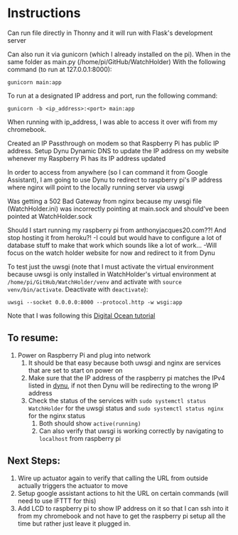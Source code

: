 # Instructions
Can run file directly in Thonny and it will run with Flask's development server

Can also run it via gunicorn (which I already installed on the pi). When in the same folder as main.py (/home/pi/GitHub/WatchHolder)
With the following command (to run at 127.0.0.1:8000):
```
gunicorn main:app
```
To run at a designated IP address and port, run the following command:
```
gunicorn -b <ip_address>:<port> main:app
```

When running with ip_address, I was able to access it over wifi from my chromebook.

Created an IP Passthrough on modem so that Raspberry Pi has public IP address.
Setup Dynu Dynamic DNS to update the IP address on my website whenever my Raspberry Pi has its IP address updated

In order to access from anywhere (so I can command it from Google Assistant), I am going to use Dynu to redirect to raspberry pi's IP address where nginx will point to the locally running server via uswgi

Was getting a 502 Bad Gateway from nginx because my uwsgi file (WatchHolder.ini) was incorrectly pointing at main.sock and should've been pointed at WatchHolder.sock

Should I start running my raspberry pi from anthonyjacques20.com??! And stop hosting it from heroku?!
    -I could but would have to configure a lot of database stuff to make that work which sounds like a lot of work...
    -Will focus on the watch holder website for now and redirect to it from Dynu

To test just the uwsgi (note that I must activate the virtual environment because uwsgi is only installed in WatchHolder's virtual environment at `/home/pi/GitHub/WatchHolder/venv` and activate with `source venv/bin/activate`. Deactivate with `deactivate`):
```
uwsgi --socket 0.0.0.0:8000 --protocol.http -w wsgi:app
```

Note that I was following this [Digital Ocean tutorial](https://www.digitalocean.com/community/tutorials/how-to-serve-flask-applications-with-uswgi-and-nginx-on-ubuntu-18-04)

## To resume:
1. Power on Raspberry Pi and plug into network
    1. It should be that easy because both uwsgi and nginx are services that are set to start on power on
    1. Make sure that the IP address of the raspberry pi matches the IPv4 listed in [dynu](dynu.com/en-US/ControlPanel/DDNS), if not then Dynu will be redirecting to the wrong IP address
    1. Check the status of the services with `sudo systemctl status WatchHolder` for the uwsgi status and `sudo systemctl status nginx` for the nginx status
        1. Both should show `active(running)`
        1. Can also verify that uwsgi is working correctly by navigating to `localhost` from raspberry pi
    
## Next Steps:
1. Wire up actuator again to verify that calling the URL from outside actually triggers the actuator to move
1. Setup google assistant actions to hit the URL on certain commands (will need to use IFTTT for this)
1. Add LCD to raspberry pi to show IP address on it so that I can ssh into it from my chromebook and not have to get the raspberry pi setup all the time but rather just leave it plugged in.
